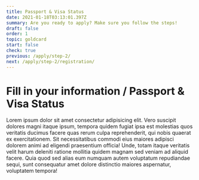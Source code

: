 ```yaml
---
title: Passport & Visa Status
date: 2021-01-18T03:13:01.397Z
summary: Are you ready to apply? Make sure you follow the steps!
draft: false
order: 1
topic: goldcard
start: false
check: true
previous: /apply/step-2/
next: /apply/step-2/registration/
---
```


# Fill in your information / Passport & Visa Status

Lorem ipsum dolor sit amet consectetur adipisicing elit. Vero suscipit dolores magni itaque ipsum, tempora quidem fugiat ipsa est molestias quos veritatis ducimus facere quas rerum culpa reprehenderit, qui nobis quaerat ex exercitationem. Sit necessitatibus commodi eius maiores adipisci dolorem animi ad eligendi praesentium officia! Unde, totam itaque veritatis velit harum deleniti ratione mollitia quidem magnam sed veniam ad aliquid facere. Quia quod sed alias eum numquam autem voluptatum repudiandae sequi, sunt consequatur amet dolore distinctio maiores aspernatur, voluptatem tempora!
